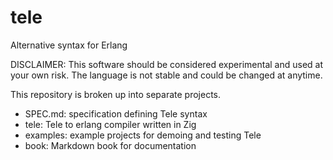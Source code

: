 # tele

Alternative syntax for Erlang

DISCLAIMER: This software should be considered experimental and used at your own risk. The language is not stable and could be changed at anytime.

This repository is broken up into separate projects.

- SPEC.md: specification defining Tele syntax
- tele: Tele to erlang compiler written in Zig
- examples: example projects for demoing and testing Tele
- book: Markdown book for documentation

